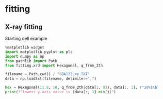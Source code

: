 # fitting
 
## X-ray fitting
Starting cell example

```Python
%matplotlib widget
import matplotlib.pyplot as plt
import numpy as np
from pathlib import Path
from fitting.xrd import Hexagonal, q_from_2th

filename = Path.cwd() / "GBA122.xy.TXT"
data = np.loadtxt(filename, delimiter=",")

hex = Hexagonal(11.8, 10, q_from_2th(data[:, 0]), data[:, 1], r"30%$\bf{2}$@TPP-d$_{12}$")
print(f"lowest y-axis value is {data[:, 1].min()}")
```
